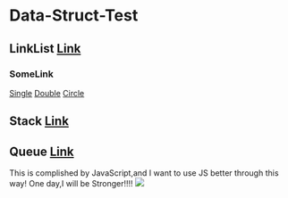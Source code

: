 # Data-Struct-Test
## LinkList [Link](https://github.com/BIRlz/Data-Struct-Test/tree/master/Stack)
### SomeLink
[Single](https://github.com/BIRlz/Data-Struct-Test/blob/master/Stack/Single-LinkList.js)
[Double](https://github.com/BIRlz/Data-Struct-Test/blob/master/Stack/Double-LinkList.js)
[Circle](#)
## Stack  [Link](https://github.com/BIRlz/Data-Struct-Test/tree/master/Stack/Stack.js)
## Queue  [Link](https://github.com/BIRlz/Data-Struct-Test/tree/master/Queue)
This is complished by JavaScript,and I want to use JS better through this way!
One day,I will be Stronger!!!!
![](http://pic2016.ytqmx.com:82/2015/1207/18/2.jpg!960.jpg)
